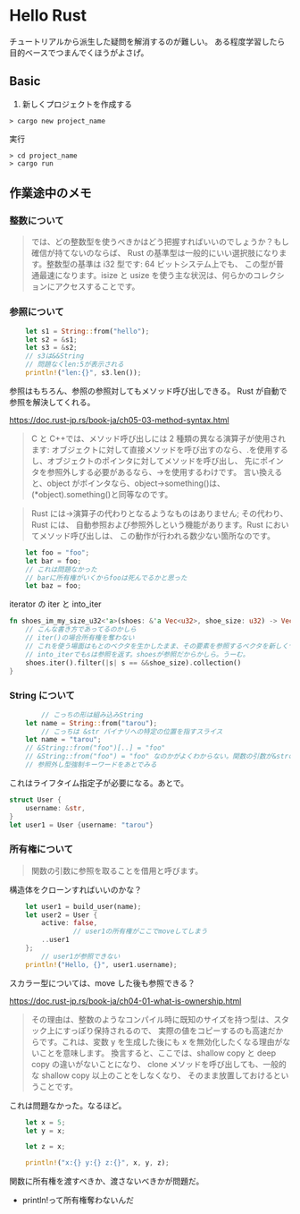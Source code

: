 # Hello Rust

チュートリアルから派生した疑問を解消するのが難しい。
ある程度学習したら目的ベースでつまんでくほうがよさげ。

## Basic

1. 新しくプロジェクトを作成する

```
> cargo new project_name
```

実行

```
> cd project_name
> cargo run
```

## 作業途中のメモ

### 整数について

> では、どの整数型を使うべきかはどう把握すればいいのでしょうか？もし確信が持てないのならば、 Rust の基準型は一般的にいい選択肢になります。整数型の基準は i32 型です: 64 ビットシステム上でも、 この型が普通最速になります。isize と usize を使う主な状況は、何らかのコレクションにアクセスすることです。

### 参照について

```rs
    let s1 = String::from("hello");
    let s2 = &s1;
    let s3 = &s2;
    // s3は&&String
    // 問題なくlen:5が表示される
    println!("len:{}", s3.len());
```

参照はもちろん、参照の参照対してもメソッド呼び出しできる。
Rust が自動で参照を解決してくれる。

https://doc.rust-jp.rs/book-ja/ch05-03-method-syntax.html

> C と C++では、メソッド呼び出しには 2 種類の異なる演算子が使用されます: オブジェクトに対して直接メソッドを呼び出すのなら、.を使用するし、オブジェクトのポインタに対してメソッドを呼び出し、 先にポインタを参照外しする必要があるなら、->を使用するわけです。 言い換えると、object がポインタなら、object->something()は、(\*object).something()と同等なのです。

> Rust には->演算子の代わりとなるようなものはありません; その代わり、Rust には、 自動参照および参照外しという機能があります。Rust においてメソッド呼び出しは、 この動作が行われる数少ない箇所なのです。

```rs
    let foo = "foo";
    let bar = foo;
    // これは問題なかった
    // barに所有権がいくからfooは死んでるかと思った
    let baz = foo;
```

iterator の iter と into_iter

```rs
fn shoes_im_my_size_u32<'a>(shoes: &'a Vec<u32>, shoe_size: u32) -> Vec<&'a u32> {
    // こんな書き方であってるのかしら
    // iter()の場合所有権を奪わない
    // これを使う場面はもとのベクタを生かしたまま、その要素を参照するベクタを新しくつくるときかしら
    // into_iterでもsは参照を返す。shoesが参照だからかしら。うーむ。
    shoes.iter().filter(|s| s == &&shoe_size).collection()
}
```

### String について

```rs
		// こっちの形は組み込みString
    let name = String::from("tarou");
		// こっちは &str バイナリへの特定の位置を指すスライス
    let name = "tarou";
    // &String::from("foo")[..] = "foo"
    // &String::from("foo") = "foo" なのかがよくわからない。関数の引数が&strの場合、どっちもいける。
    // 参照外し型強制キーワードをあとでみる
```

これはライフタイム指定子が必要になる。あとで。

```rs
struct User {
    username: &str,
}
let user1 = User {username: "tarou"}
```

### 所有権について

> 関数の引数に参照を取ることを借用と呼びます。

構造体をクローンすればいいのかな？

```rs
    let user1 = build_user(name);
    let user2 = User {
        active: false,
				// user1の所有権がここでmoveしてしまう
        ..user1
    };
		// user1が参照できない
    println!("Hello, {}", user1.username);

```

スカラー型については、move した後も参照できる？

https://doc.rust-jp.rs/book-ja/ch04-01-what-is-ownership.html

> その理由は、整数のようなコンパイル時に既知のサイズを持つ型は、スタック上にすっぽり保持されるので、 実際の値をコピーするのも高速だからです。これは、変数 y を生成した後にも x を無効化したくなる理由がないことを意味します。 換言すると、ここでは、shallow copy と deep copy の違いがないことになり、 clone メソッドを呼び出しても、一般的な shallow copy 以上のことをしなくなり、 そのまま放置しておけるということです。

これは問題なかった。なるほど。

```rs
    let x = 5;
    let y = x;

    let z = x;

    println!("x:{} y:{} z:{}", x, y, z);
```

関数に所有権を渡すべきか、渡さないべきかが問題だ。

- println!って所有権奪わないんだ
